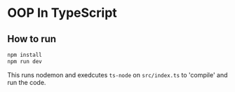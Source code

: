# OOP In TypeScript

## How to run

```bash
npm install
npm run dev
```

This runs nodemon and exedcutes `ts-node` on `src/index.ts` to 'compile' and run the code.
